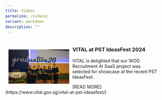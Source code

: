 ```yaml
---
title: Videos
permalink: /videos/
variant: markdown
description: ""
---
```

<style>
</style>
<div class="publications">
	<div class="articles">
		<div class="row">
			<div class="column">
				<div style="width: 30rem;" class="card">
					<img style="width: 40%; float: left; margin-top: 10px; margin: 10px;" src="/images/VITALites_NP_Graduation_Ceremony_2024.jpg">
					<div class="card-body">
						<h3 class="card-title">VITAL at PST IdeasFest 2024</h3>
						<p class="card-text">VITAL is delighted that our WOG Recruitment AI SaaS project was selected for showcase at the recent PST IdeasFest.</p>
						[READ MORE](https://www.vital.gov.sg/vital-at-pst-ideasfest/)
					</div>
					<div>
			</div>
		</div>
	</div>
</div></div></div>